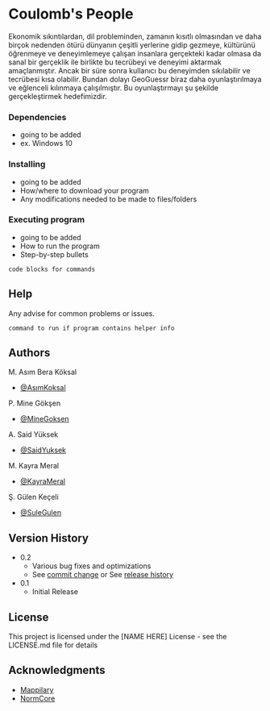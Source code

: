 # Coulomb's People

Ekonomik sıkıntılardan, dil probleminden, zamanın kısıtlı olmasından ve daha birçok
nedenden ötürü dünyanın çeşitli yerlerine gidip gezmeye, kültürünü öğrenmeye ve
deneyimlemeye çalışan insanlara gerçekteki kadar olmasa da sanal bir gerçeklik ile birlikte
bu tecrübeyi ve deneyimi aktarmak amaçlanmıştır. Ancak bir süre sonra kullanıcı bu
deneyimden sıkılabilir ve tecrübesi kısa olabilir. Bundan dolayı GeoGuessr biraz daha
oyunlaştırılmaya ve eğlenceli kılınmaya çalışılmıştır. Bu oyunlaştırmayı şu şekilde
gerçekleştirmek hedefimizdir.

### Dependencies

- going to be added
- ex. Windows 10

### Installing

- going to be added
- How/where to download your program
- Any modifications needed to be made to files/folders

### Executing program

- going to be added
- How to run the program
- Step-by-step bullets

```
code blocks for commands
```

## Help

Any advise for common problems or issues.

```
command to run if program contains helper info
```

## Authors

M. Asım Bera Köksal

- [@AsımKoksal](https://github.com/berakoksal)

P. Mine Gökşen

- [@MineGoksen](https://github.com/MineGoksen)

A. Said Yüksek

- [@SaidYuksek](https://github.com/ahmedsy3)

M. Kayra Meral

- [@KayraMeral](https://github.com/kayrameral)

Ş. Gülen Keçeli

- [@SuleGulen](https://github.com/gulen-sule)

## Version History

- 0.2
  - Various bug fixes and optimizations
  - See [commit change]() or See [release history]()
- 0.1
  - Initial Release

## License

This project is licensed under the [NAME HERE] License - see the LICENSE.md file for details

## Acknowledgments

- [Mappilary](https://www.mapillary.com/?locale=tr_TR)
- [NormCore](https://normcore.io/solutions)
